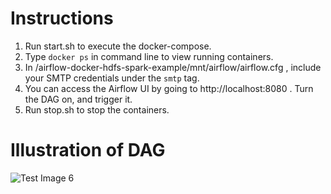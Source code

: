 # Instructions
1. Run start.sh to execute the docker-compose.
2. Type ```docker ps``` in command line to view running containers.
3. In /airflow-docker-hdfs-spark-example/mnt/airflow/airflow.cfg , include your SMTP credentials under the ```smtp``` tag. 
4. You can access the Airflow UI by going to http://localhost:8080 . Turn the DAG on, and trigger it. 
5. Run stop.sh to stop the containers. 

# Illustration of DAG

![Test Image 6](https://github.com/angelotc/airflow-docker-hdfs-spark-example/blob/master/dag-example.png)

